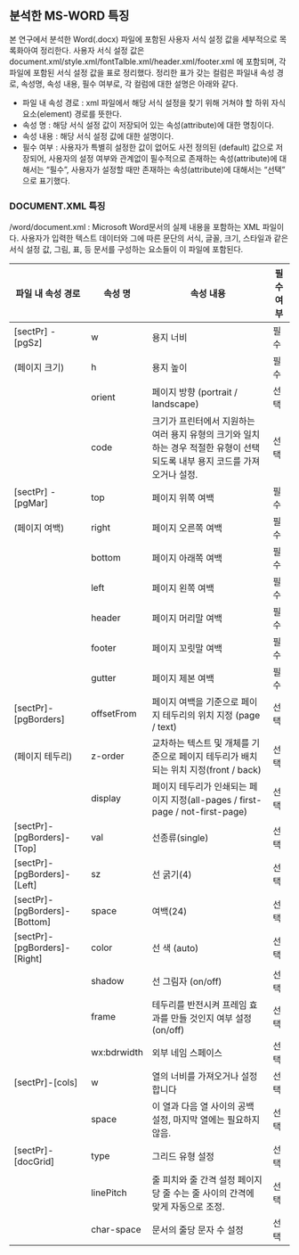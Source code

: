 ## 분석한 MS-WORD 특징
 본 연구에서 분석한 Word(.docx) 파일에 포함된 사용자 서식 설정 값을 세부적으로 목록화아여 정리한다. 사용자 서식 설정 값은 document.xml/style.xml/fontTalble.xml/header.xml/footer.xml 에 포함되며, 각 파일에 포함된 서식 설정 값을 표로 정리했다. 정리한 표가 갖는 컬럼은 파일내 속성 경로, 속성명, 속성 내용, 필수 여부로, 각 컬럼에 대한 설명은 아래와 같다. 
 
* 파일 내 속성 경로 : xml 파일에서 해당 서식 설정을 찾기 위해 거쳐야 할 하위 자식 요소(element) 경로를 뜻한다. 
* 속성 명 : 해당 서식 설정 값이 저장되어 있는 속성(attribute)에 대한 명칭이다. 
* 속성 내용 : 해당 서식 설정 값에 대한 설명이다. 
* 필수 여부 : 사용자가 특별히 설정한 값이 없어도 사전 정의된 (default) 값으로 저장되어, 사용자의 설정 여부와 관계없이 필수적으로 존재하는 속성(attribute)에 대해서는 “필수”, 사용자가 설정할 때만 존재하는 속성(attribute)에 대해서는 “선택” 으로 표기했다. 

###	DOCUMENT.XML 특징
/word/document.xml : Microsoft Word문서의 실제 내용을 포함하는 XML 파일이다. 사용자가 입력한 텍스트 데이터와 그에 따른 문단의 서식, 글꼴, 크기, 스타일과 같은 서식 설정 값, 그림, 표, 등 문서를 구성하는 요소들이 이 파일에 포함된다.

파일 내 속성 경로 | 속성 명 | 속성 내용 | 필수 여부
-- | -- | -- | --
[sectPr] - [pgSz] | w | 용지 너비 | 필수
(페이지 크기) | h | 용지 높이 | 필수
  | orient | 페이지 방향 (portrait /   landscape) | 선택
  | code | 크기가 프린터에서 지원하는 여러 용지   유형의 크기와 일치하는 경우 적절한 유형이 선택되도록 내부 용지 코드를 가져오거나 설정. | 선택
[sectPr] - [pgMar] | top | 페이지 위쪽 여백 | 필수
(페이지 여백) | right | 페이지 오른쪽 여백 | 필수
  | bottom | 페이지 아래쪽 여백 | 필수
  | left | 페이지 왼쪽 여백 | 필수
  | header | 페이지 머리말 여백 | 필수
  | footer | 페이지 꼬릿말 여백 | 필수
  | gutter | 페이지 제본 여백 | 필수
[sectPr]-[pgBorders] | offsetFrom | 페이지 여백을 기준으로 페이지 테두리의   위치 지정 (page / text) | 선택
(페이지 테두리) | z-order | 교차하는 텍스트 및 개체를 기준으로   페이지 테두리가 배치되는 위치 지정(front / back) | 선택
  | display | 페이지 테두리가 인쇄되는 페이지   지정(all-pages / first-page / not-first-page) | 선택
[sectPr]-[pgBorders]-[Top] | val | 선종류(single) | 선택
[sectPr]-[pgBorders]-[Left] | sz | 선 굵기(4) | 선택
[sectPr]-[pgBorders]-[Bottom] | space | 여백(24) | 선택
[sectPr]-[pgBorders]-[Right] | color | 선 색 (auto) | 선택
  | shadow | 선 그림자 (on/off) | 선택
  | frame | 테두리를 반전시켜 프레임 효과를 만들   것인지 여부 설정(on/off) | 선택
  | wx:bdrwidth | 외부 네임 스페이스 | 선택
[sectPr]-[cols] | w | 열의 너비를 가져오거나 설정합니다 | 선택
  | space | 이 열과 다음 열 사이의 공백   설정, 마지막 열에는 필요하지 않음. | 선택
[sectPr]-[docGrid] | type | 그리드 유형 설정 | 선택
  | linePitch | 줄 피치와 줄 간격 설정 페이지당 줄   수는 줄 사이의 간격에 맞게 자동으로 조정. | 선택
  | char-space | 문서의 줄당 문자 수 설정 | 선택
